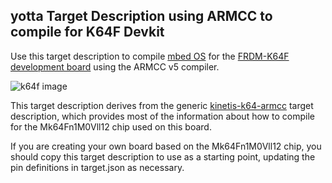 ## yotta Target Description using ARMCC to compile for K64F Devkit

Use this target description to compile [mbed
OS](http://www.mbed.com/en/development/software/mbed-os/) for the [FRDM-K64F
development
board](http://www.mbed.com/en/development/hardware/boards/freescale/frdm_k64f/)
using the ARMCC v5 compiler.

![k64f image](https://mbed-media.s3.amazonaws.com/k64f_image_v1.JPG.250x250_q85.jpg)

This target description derives from the generic
[kinetis-k64-armcc](https://github.com/ARMmbed/target-kinetis-k64-armcc) target
description, which provides most of the information about how to compile for
the Mk64Fn1M0Vll12 chip used on this board.

If you are creating your own board based on the Mk64Fn1M0Vll12 chip, you should
copy this target description to use as a starting point, updating the pin
definitions in target.json as necessary.
